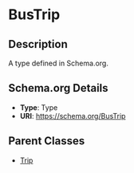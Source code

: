 # BusTrip

## Description
A type defined in Schema.org.

## Schema.org Details
- **Type**: Type
- **URI**: https://schema.org/BusTrip

## Parent Classes
- [Trip](../Trip.md)


